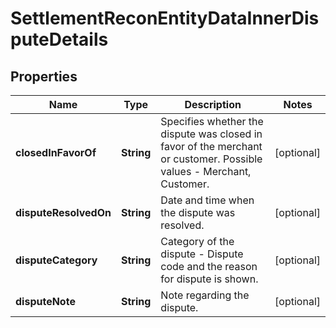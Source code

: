 

# SettlementReconEntityDataInnerDisputeDetails


## Properties

| Name | Type | Description | Notes |
|------------ | ------------- | ------------- | -------------|
|**closedInFavorOf** | **String** | Specifies whether the dispute was closed in favor of the merchant or customer. Possible values - Merchant, Customer. |  [optional] |
|**disputeResolvedOn** | **String** | Date and time when the dispute was resolved. |  [optional] |
|**disputeCategory** | **String** | Category of the dispute - Dispute code and the reason for dispute is shown. |  [optional] |
|**disputeNote** | **String** | Note regarding the dispute. |  [optional] |



